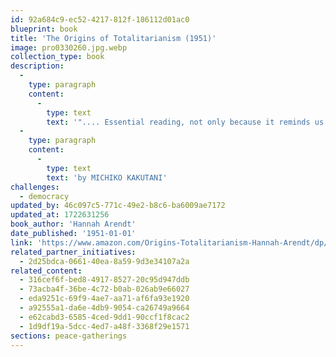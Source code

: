 ```yaml
---
id: 92a684c9-ec52-4217-812f-186112d01ac0
blueprint: book
title: 'The Origins of Totalitarianism (1951)'
image: pro0330260.jpg.webp
collection_type: book
description:
  -
    type: paragraph
    content:
      -
        type: text
        text: '".... Essential reading, not only because it reminds us of the monstrous crimes committed by Nazi Germany and Stalin Soviet Union in the 20th century, and also because it provides a chilling warning of the dynamics that could fuel totalitarian movements in the future. Book_how alienation, rootlessness, and economic uncertainty can make people susceptible to the lies and conspiracy theories dispensed by tyrants. It shows how the weaponization bigotry and racism by demagogues fuels populous movements build upon tribal hatred, while undermining the long-standing institutions meant to protect our freedoms and the rule of law, and shattering the very idea of a shared sense of humanity." '
  -
    type: paragraph
    content:
      -
        type: text
        text: 'by MICHIKO KAKUTANI'
challenges:
  - democracy
updated_by: 46c097c5-771c-49e2-b8c6-ba6009ae7172
updated_at: 1722631256
book_author: 'Hannah Arendt'
date_published: '1951-01-01'
link: 'https://www.amazon.com/Origins-Totalitarianism-Hannah-Arendt/dp/0156701537/ref=sr_1_1?adgrpid=1338106213843527&dib=eyJ2IjoiMSJ9.ldXS_QGKfBqcrf8Z1tQg3YsR_05_qZCCaC_AT6kpRyMnSPeANdeNrBnUmViiEDmEFth0N4kba8IGkBNOIFlNJ5wQezyixII1fZgqxoCvKtK_AhIBlDDhCHB3Qj80czLVgCSn0xwns6iCmPp7I3Ti02kUjRE8X7DZna-_Ia10SduY_jhohj9Z3WNaGkFyqBJH1v1skV51q61UjzewoCd-nXYiQCM2cNE8ZjdQcQILkY-zksC2tuJSF-Ltmjz5T9hn88FGAjCiuF17cCKXe-oIAG13ggGgoNj85BJu09_ihp4.DlbasdohIeqLnGdW_LGW5127JyqIWzmLBq5O0z3y_C8&dib_tag=se&hvadid=83631709174717&hvbmt=be&hvdev=c&hvlocphy=103662&hvnetw=o&hvqmt=e&hvtargid=kwd-83631978230290%3Aloc-190&hydadcr=9391_10793904&keywords=the+origins+of+totalitarianism&msclkid=3e04ff93196e159ca14499f6e5f827e6&qid=1717959835&sr=8-1'
related_partner_initiatives:
  - 2d25bdca-0661-40ea-8a59-9d3e34107a2a
related_content:
  - 316cef6f-bed8-4917-8527-20c95d947ddb
  - 73acba4f-36be-4c72-b0ab-026ab9e66027
  - eda9251c-69f9-4ae7-aa71-af6fa93e1920
  - a92555a1-da6e-4db9-9054-ca26749a9664
  - e62cabd3-6585-4ced-9dd1-90ccf1f8cac2
  - 1d9df19a-5dcc-4ed7-a48f-3368f29e1571
sections: peace-gatherings
---
```

